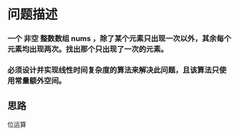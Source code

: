 # 问题描述
### 一个 非空 整数数组 nums ，除了某个元素只出现一次以外，其余每个元素均出现两次。找出那个只出现了一次的元素。   
### 必须设计并实现线性时间复杂度的算法来解决此问题，且该算法只使用常量额外空间。 
## 思路
位运算
